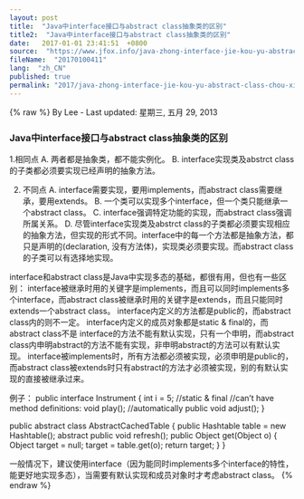 ```yaml
---
layout: post
title:  "Java中interface接口与abstract class抽象类的区别"
title2:  "Java中interface接口与abstract class抽象类的区别"
date:   2017-01-01 23:41:51  +0800
source:  "https://www.jfox.info/java-zhong-interface-jie-kou-yu-abstract-class-chou-xiang-lei-de-qu-bie.html"
fileName:  "20170100411"
lang:  "zh_CN"
published: true
permalink: "2017/java-zhong-interface-jie-kou-yu-abstract-class-chou-xiang-lei-de-qu-bie.html"
---
```

{% raw %}
By Lee - Last updated: 星期三, 五月 29, 2013

### Java中interface接口与abstract class抽象类的区别

1.相同点
A. 两者都是抽象类，都不能实例化。
B. interface实现类及abstrct class的子类都必须要实现已经声明的抽象方法。

2. 不同点
A. interface需要实现，要用implements，而abstract class需要继承，要用extends。
B. 一个类可以实现多个interface，但一个类只能继承一个abstract class。
C. interface强调特定功能的实现，而abstract class强调所属关系。
D. 尽管interface实现类及abstrct class的子类都必须要实现相应的抽象方法，但实现的形式不同。interface中的每一个方法都是抽象方法，都只是声明的(declaration, 没有方法体)，实现类必须要实现。而abstract class的子类可以有选择地实现。

interface和abstract class是Java中实现多态的基础，都很有用，但也有一些区别：
interface被继承时用的关键字是implements，而且可以同时implements多个interface，而abstract class被继承时用的关键字是extends，而且只能同时extends一个abstract class。
interface内定义的方法都是public的，而abstract class内的则不一定。
interface内定义的成员对象都是static & final的，而abstract class不是
interface的方法不能有默认实现，只有一个申明，而abstract class内申明abstract的方法不能有实现，非申明abstract的方法可以有默认实现。
interface被implements时，所有方法都必须被实现，必须申明是public的，而abstract class被extends时只有abstract的方法才必须被实现，别的有默认实现的直接被继承过来。

例子：
public interface Instrument {
int i = 5; //static & final
//can’t have method definitions:
void play(); //automatically public
void adjust();
}

public abstract class AbstractCachedTable {
public Hashtable table = new Hashtable();
abstract public void refresh();
public Object get(Object o) {
Object target = null;
target = table.get(o);
return target;
}
}

一般情况下，建议使用interface（因为能同时implements多个interface的特性，能更好地实现多态），当需要有默认实现和成员对象时才考虑abstract class。
{% endraw %}